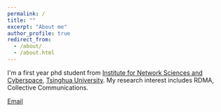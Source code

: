 ```yaml
---
permalink: /
title: ""
excerpt: "About me"
author_profile: true
redirect_from: 
  - /about/
  - /about.html
---
```


I'm a first year phd student from [Institute for Network Sciences and Cyberspace](https://www.insc.tsinghua.edu.cn/), [Tsinghua University](https://www.tsinghua.edu.cn/). My research interest includes RDMA, Collective Communications.

[Email](mailto:cui-ym23@mails.tsinghua.edu.cn)
